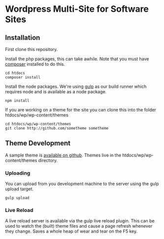 Wordpress Multi-Site for Software Sites
=======================================

## Installation ##

First clone this repository.

Install the php packages, this can take awhile. Note that you must have [composer](https://getcomposer.org/) installed to do this.

```
cd htdocs
composer install
```

Install the node packages. We're using [gulp](http://gulpjs.com/) as our build runner which requires node and is available as a node package.

`npm install`

If you are working on a theme for the site you can clone this into the folder htdocs/wp/wp-content/themes

```
cd htdocs/wp/wp-content/themes
git clone http://github.com/sometheme sometheme
```
## Theme Development ##

A sample theme is [available on github](https://github.com/cambell-prince/web-product-theme1).  Themes live in the htdocs/wp/wp-content/themes directory.

### Uploading ###

You can upload from you development machine to the server using the gulp upload target.

`gulp upload`

### Live Reload ###

A live reload server is available via the gulp live reload plugin. This can be used to watch the (built) theme files and cause a page refresh whenever they change.  Saves a whole heap of wear and tear on the F5 key.

